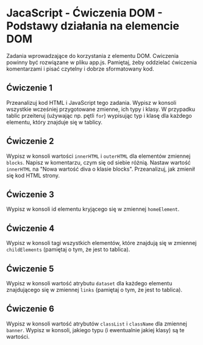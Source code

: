 # JacaScript - Ćwiczenia DOM - Podstawy działania na elemencie DOM

Zadania wprowadzające do korzystania z elementu DOM. 
Cwiczenia powinny być rozwiązane w pliku app.js. 
Pamiętaj, żeby oddzielać ćwiczenia komentarzami i pisać czytelny i dobrze sformatowany kod. 

## Ćwiczenie 1
Przeanalizuj kod HTML i JavaScript tego zadania. Wypisz w konsoli wszystkie wcześniej przygotowane zmienne, ich typy i klasy.
W przypadku tablic przeiteruj (używając np. pętli ```for```) wypisując typ i klasę dla każdego elementu, który znajduje się w tablicy.

## Ćwiczenie 2
Wypisz w konsoli wartości ```innerHTML``` i ```outerHTML``` dla elementów zmiennej ```blocks```. Napisz w komentarzu, czym się od siebie różnią.
Nastaw wartość ```innerHTML``` na "Nowa wartość diva o klasie blocks". Przeanalizuj, jak zmienił się kod HTML strony.

## Ćwiczenie 3
Wypisz w konsoli id elementu kryjącego się w zmiennej ```homeElement```.

## Ćwiczenie 4 
Wypisz w konsoli tagi wszystkich elementów, które znajdują się w zmiennej ```childElements``` (pamiętaj o tym, że jest to tablica).

## Ćwiczenie 5
Wypisz w konsoli wartość atrybutu ```dataset``` dla każdego elementu znajdującego się w zmiennej ```links``` (pamiętaj o tym, że jest to tablica).

## Ćwiczenie 6
Wypisz w konsoli wartość atrybutów ```classList``` i ```className``` dla zmiennej ```banner```.
Wypisz w konsoli, jakiego typu (i ewentualnie jakiej klasy) są te wartości.
